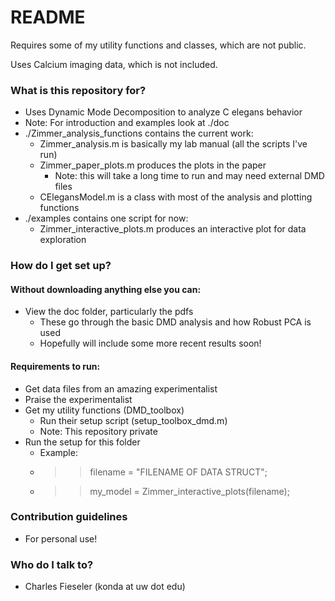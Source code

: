 # README #

Requires some of my utility functions and classes, which are not public.

Uses Calcium imaging data, which is not included.

### What is this repository for? ###

* Uses Dynamic Mode Decomposition to analyze C elegans behavior
* Note: For introduction and examples look at ./doc
* ./Zimmer_analysis_functions contains the current work:
	* Zimmer_analysis.m is basically my lab manual (all the scripts I've run)
	* Zimmer_paper_plots.m produces the plots in the paper
		* Note: this will take a long time to run and may need external DMD files
	* CElegansModel.m is a class with most of the analysis and plotting functions
* ./examples contains one script for now:
	* Zimmer_interactive_plots.m produces an interactive plot for data exploration
	

### How do I get set up? ###

#### Without downloading anything else you can:
* View the doc folder, particularly the pdfs
	* These go through the basic DMD analysis and how Robust PCA is used
	* Hopefully will include some more recent results soon!

#### Requirements to run:
* Get data files from an amazing experimentalist
* Praise the experimentalist
* Get my utility functions (DMD_toolbox) 
	* Run their setup script (setup_toolbox_dmd.m)
	* Note: This repository private
* Run the setup for this folder
	* Example:
	* >> filename = "FILENAME OF DATA STRUCT";
	* >> my_model = Zimmer_interactive_plots(filename);

### Contribution guidelines ###

* For personal use!

### Who do I talk to? ###

* Charles Fieseler (konda at uw dot edu)